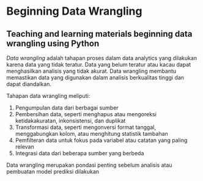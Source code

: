 # Beginning Data Wrangling 
## Teaching and learning materials beginning data wrangling using Python

*Data wrangling* adalah tahapan proses dalam data analytics yang dilakukan karena data yang tidak teratur.  Data yang belum teratur atau kacau dapat menghasilkan analisis yang tidak akurat. Data wrangling membantu memastikan data yang digunakan dalam analisis berkualitas tinggi dan dapat diandalkan. 

Tahapan data wrangling meliputi: 
1. Pengumpulan data dari berbagai sumber
2. Pembersihan data, seperti menghapus atau mengoreksi ketidakakuratan, inkonsistensi, dan duplikat
3. Transformasi data, seperti mengonversi format tanggal, menggabungkan kolom, atau menghitung statistik tambahan
4. Pemfilteran data untuk fokus pada variabel atau catatan yang paling relevan
5. Integrasi data dari beberapa sumber yang berbeda

Data wrangling merupakan pondasi penting sebelum analisis atau pembuatan model prediksi dilakukan
